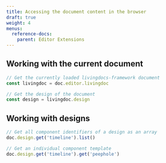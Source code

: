 ```yaml
---
title: Accessing the document content in the browser
draft: true
weight: 4
menus:
  reference-docs:
    parent: Editor Extensions
---
```


## Working with the current document

```js
// Get the currently loaded livingdocs-framework document
const livingdoc = doc.editor.livingdoc

// Get the design of the document
const design = livingdoc.design
```


## Working with designs

```js
// Get all component identifiers of a design as an array
doc.design.get('timeline').list()

// Get an individual component template
doc.design.get('timeline').get('peephole')
```
